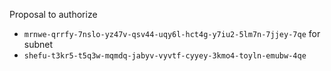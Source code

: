 Proposal to authorize
- `mrnwe-qrrfy-7nslo-yz47v-qsv44-uqy6l-hct4g-y7iu2-5lm7n-7jjey-7qe`
for subnet
- `shefu-t3kr5-t5q3w-mqmdq-jabyv-vyvtf-cyyey-3kmo4-toyln-emubw-4qe`